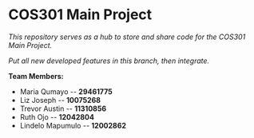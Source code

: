 # __COS301 Main Project__

_This repository serves as a hub to store and share code for the COS301 Main Project._

_Put all new developed features in this branch, then integrate._

__Team Members:__
* Maria Qumayo -- __29461775__
* Liz Joseph -- __10075268__
* Trevor Austin -- __11310856__
* Ruth Ojo -- __12042804__
* Lindelo Mapumulo -- __12002862__
